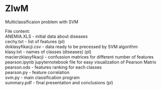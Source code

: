 # ZIwM
Multiclassificaion problem with SVM

File content:<br/>
ANEMIA.XLS - initial data about diseases<br/>
cechy.txt - list of features (pl)<br/>
doklasyfikacji.csv - data ready to be precessed by SVM algorithm<br/>
klasy.txt - names of classes (diseases) (pl)<br/>
macierzklasyfikacji - confussion matrices for different number of features<br/>
pearson.ipynb jupyternotebook file for easy visualization of Pearson Matrix<br/>
pearson.ods - features ranking for each classes<br/>
pearson.py - feature correlation<br/>
svm.py - main classification program<br/>
summary.pdf - final presentation and conclusions (pl)

